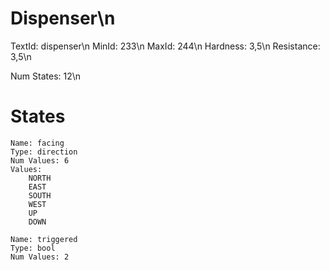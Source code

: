 # Dispenser\n
TextId: dispenser\n
MinId: 233\n
MaxId: 244\n
Hardness: 3,5\n
Resistance: 3,5\n

Num States: 12\n
# States
```
Name: facing
Type: direction
Num Values: 6
Values:
    NORTH
    EAST
    SOUTH
    WEST
    UP
    DOWN

Name: triggered
Type: bool
Num Values: 2
```